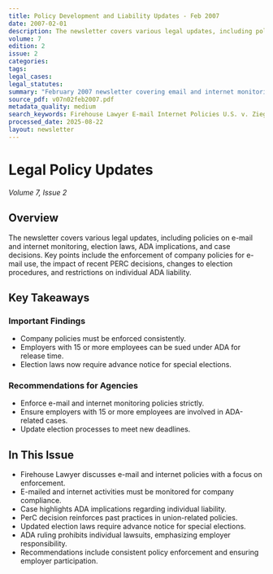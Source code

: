 ```yaml
---
title: Policy Development and Liability Updates - Feb 2007
date: 2007-02-01
description: The newsletter covers various legal updates, including policies on e-mail and internet monitoring, election laws, ADA implications, and case decisions. Key points include the enforcement of company policies for e-mail use, the impact of recent PERC decisions, changes to election procedures, and restrictions on individual ADA liability.
volume: 7
edition: 2
issue: 2
categories: 
tags: 
legal_cases: 
legal_statutes: 
summary: "February 2007 newsletter covering email and internet monitoring policy enforcement for public agencies, analyzing ADA liability restrictions under Ziegler v. U.S. and Walsh v. Nevada cases, examining PERC decisions affecting Kitsap Sheriff's Guild bargaining practices, updating election law procedures under RCW 29A.04.311 and RCW 29A.04.321, and providing guidance on consistent policy enforcement for government operations."
source_pdf: v07n02feb2007.pdf
metadata_quality: medium
search_keywords: Firehouse Lawyer E-mail Internet Policies U.S. v. Ziegler employment law ADA policies e-mailed internet activities PERC decision Kitsap Sheriff’s Guild Case election laws RCW 29A.04.311 RCW 29A.04.321...
processed_date: 2025-08-22
layout: newsletter
---
```



# Legal Policy Updates

*Volume 7, Issue 2*

## Overview

The newsletter covers various legal updates, including policies on e-mail and internet monitoring, election laws, ADA implications, and case decisions. Key points include the enforcement of company policies for e-mail use, the impact of recent PERC decisions, changes to election procedures, and restrictions on individual ADA liability.

## Key Takeaways

### Important Findings

- Company policies must be enforced consistently.
- Employers with 15 or more employees can be sued under ADA for release time.
- Election laws now require advance notice for special elections.

### Recommendations for Agencies

- Enforce e-mail and internet monitoring policies strictly.
- Ensure employers with 15 or more employees are involved in ADA-related cases.
- Update election processes to meet new deadlines.

## In This Issue

- Firehouse Lawyer discusses e-mail and internet policies with a focus on enforcement.
- E-mailed and internet activities must be monitored for company compliance.
- Case highlights ADA implications regarding individual liability.
- PerC decision reinforces past practices in union-related policies.
- Updated election laws require advance notice for special elections.
- ADA ruling prohibits individual lawsuits, emphasizing employer responsibility.
- Recommendations include consistent policy enforcement and ensuring employer participation.

